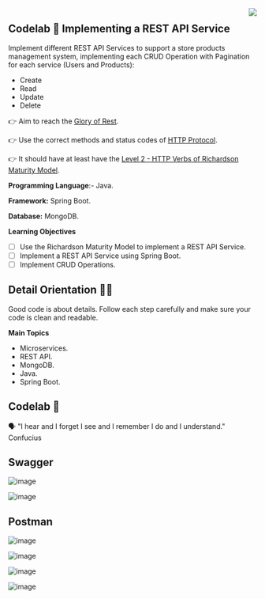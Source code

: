 <img align="right" src="https://github.com/ada-school/module-template/blob/main/ada.png">

## Codelab 🧪 Implementing a REST API Service

Implement different REST API Services to support a store products management system, implementing each CRUD Operation
with Pagination for each service (Users and Products):

- Create
- Read
- Update
- Delete

👉 Aim to reach the [Glory of Rest](https://martinfowler.com/articles/richardsonMaturityModel.html).

👉 Use the correct methods and status codes
of [HTTP Protocol](https://developer.mozilla.org/en-US/docs/Web/HTTP/Basics_of_HTTP).

👉 It should have at least have
the [Level 2 - HTTP Verbs of Richardson Maturity Model](https://martinfowler.com/articles/richardsonMaturityModel.html).

**Programming Language**:- Java.

**Framework:** Spring Boot.

**Database:** MongoDB.

**Learning Objectives**

- [ ]  Use the Richardson Maturity Model to implement a REST API Service.
- [ ]  Implement a REST API Service using Spring Boot.
- [ ]  Implement CRUD Operations.

## Detail Orientation 🤹🏽

Good code is about details. Follow each step carefully and make sure your code is clean and readable.

**Main Topics**

* Microservices.
* REST API.
* MongoDB.
* Java.
* Spring Boot.

## Codelab 🧪

🗣️ "I hear and I forget I see and I remember I do and I understand." Confucius

## Swagger
 ![image](https://github.com/Luciernagas/Lab02_IETI/assets/104604359/33d8c5dd-4be2-4d7b-8d1d-34223622354f)

![image](https://github.com/Luciernagas/Lab02_IETI/assets/104604359/d63742bc-1076-4d87-bd17-60020ef4c78b)

 
## Postman
 ![image](https://github.com/Luciernagas/Lab02_IETI/assets/104604359/ae0bf6a4-174e-4c9f-b70a-371256c813ce)
 
![image](https://github.com/Luciernagas/Lab02_IETI/assets/104604359/d7ebff0f-1b93-4b3f-9e57-19c2b7017912)

![image](https://github.com/Luciernagas/Lab02_IETI/assets/104604359/cd7ae1fa-2db2-4eee-b971-96fb7638394d)

![image](https://github.com/Luciernagas/Lab02_IETI/assets/104604359/a2a070e5-a25d-4c5b-ab2c-d32004a29de2)

 



